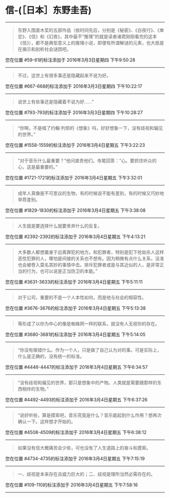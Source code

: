 # 信-(［日本］东野圭吾)

---

> 东野入围直木奖的五部作品（依时间先后，分别是《秘密》、《白夜行》、《单恋》、《信》和《幻夜》，其中最不“推理”的就是读者诸君刚刚看完的这本《信》），都不是典型意义上的推理小说，即便有所谓解谜的元素，也大抵是在揭示和剖析社会谜团吧。

您在位置 #59-61的标注添加于 2016年3月3日星期四 下午9:50:28

---

> 不过，这世上有很多事还是隐藏起来不说为好。

您在位置 #667-668的标注添加于 2016年3月3日星期四 下午10:22:17

---

> 说世上有些事还是隐藏着不说为好……”

您在位置 #793-793的标注添加于 2016年3月3日星期四 下午10:28:27

---

> “你啊，不是唱了约翰·列侬的《想象》吗，好好想象一下，没有歧视和偏见的世界。”

您在位置 #1558-1559的标注添加于 2016年3月4日星期五 下午3:22:23

---

> “对于音乐什么最重要？”他问直贵他们。寺尾回答：“心。要抓住听众的心，这是最重要的。”

您在位置 #1721-1721的标注添加于 2016年3月4日星期五 下午3:32:01

---

> 成年人真像是不可思议的生物，有的时候说不能有差别，有的时候又巧妙地举荐差别。

您在位置 #1829-1830的标注添加于 2016年3月4日星期五 下午3:38:08

---

> 人生就是要选择什么就要舍弃什么的反复。

您在位置 #2392-2392的标注添加于 2016年3月4日星期五 下午4:13:21

---

> 大多数人都想置身于远离罪犯的地方。和犯罪者，特别是犯下抢劫杀人这样恶性犯罪的人，哪怕是间接的关系也不想有。因为稍微有点什么关系，没准也会被卷入莫名其妙的事情中去。排斥犯罪者或是与其近似的人，是非常正当的行为，也可以说是正当防卫的本能。”

您在位置 #3631-3633的标注添加于 2016年3月4日星期五 下午5:11:11

---

> 对于公司，重要的不是一个人本性如何，而是他与社会的相容性。

您在位置 #3676-3676的标注添加于 2016年3月4日星期五 下午5:13:38

---

> 等形成了以你为中心的像是蜘蛛网一样的联系，就没有人无视你的存在。

您在位置 #3680-3681的标注添加于 2016年3月4日星期五 下午5:14:05

---

> “你没有做错什么。作为一个人，只是做了自己认为对的事。可是实际上，什么是正确的，没有统一的标准。

您在位置 #4446-4447的标注添加于 2016年3月4日星期五 下午6:34:57

---

> “没有歧视和偏见的世界，那只是想象中的产物。人类就是需要跟那样的东西相伴的生物。”

您在位置 #4492-4493的标注添加于 2016年3月4日星期五 下午6:37:26

---

> “说好听些，算是摸索吧，音乐究竟是什么？音乐能起到什么作用？想再次确认一下。这样想才开始的。

您在位置 #4508-4509的标注添加于 2016年3月4日星期五 下午6:38:12

---

> 如果没有信大概痛苦会少些，可也没有了人生道路上的奋斗和摸索。

您在位置 #4734-4735的标注添加于 2016年3月4日星期五 下午7:15:19

---

> 一、歧视是本来存在且威力巨大的；二、歧视是理所当然必需存在的。

您在位置 #109-110的标注添加于 2016年3月4日星期五 下午7:58:16

---

